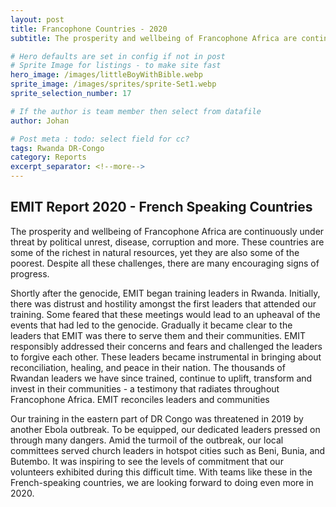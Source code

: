 ```yaml
---
layout: post
title: Francophone Countries - 2020
subtitle: The prosperity and wellbeing of Francophone Africa are continuously under threat by political unrest

# Hero defaults are set in config if not in post
# Sprite Image for listings - to make site fast
hero_image: /images/littleBoyWithBible.webp
sprite_image: /images/sprites/sprite-Set1.webp
sprite_selection_number: 17

# If the author is team member then select from datafile
author: Johan

# Post meta : todo: select field for cc?
tags: Rwanda DR-Congo
category: Reports
excerpt_separator: <!--more-->
---
```


## EMIT Report 2020 - French Speaking Countries

The prosperity and wellbeing of Francophone Africa are continuously under threat by political unrest, disease, corruption and more. These countries are some of the richest in natural resources, yet they are also some of the poorest. Despite all these challenges, there are many encouraging signs of progress.

Shortly after the genocide, EMIT began training leaders in Rwanda. Initially, there was distrust and hostility amongst the first leaders that attended our training. Some feared that these meetings would lead to an upheaval of the events that had led to the genocide. Gradually it became clear to the leaders that EMIT was there to serve them and their communities. EMIT responsibly addressed their concerns and fears and challenged the leaders to forgive each other. These leaders became instrumental in bringing about reconciliation, healing, and peace in their nation. The thousands of Rwandan leaders we have since trained, continue to uplift, transform and invest in their communities - a testimony that radiates throughout Francophone Africa. EMIT reconciles leaders and communities

Our training in the eastern part of DR Congo was threatened in 2019 by another Ebola outbreak. To be equipped, our dedicated leaders pressed on through many dangers. Amid the turmoil of the outbreak, our local committees served church
leaders in hotspot cities such as Beni, Bunia, and Butembo. It was inspiring to see the levels of commitment that our volunteers exhibited during this difficult time. With teams like these in the French-speaking countries, we are looking forward to doing even more in 2020.